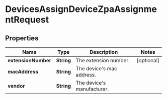 

# DevicesAssignDeviceZpaAssignmentRequest


## Properties

| Name | Type | Description | Notes |
|------------ | ------------- | ------------- | -------------|
|**extensionNumber** | **String** | The extension number. |  [optional] |
|**macAddress** | **String** | The device&#39;s mac address. |  |
|**vendor** | **String** | The device&#39;s manufacturer. |  |



